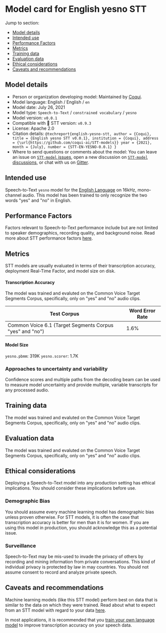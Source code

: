 # Model card for English yesno STT

Jump to section:

- [Model details](#model-details)
- [Intended use](#intended-use)
- [Performance Factors](#performance-factors)
- [Metrics](#metrics)
- [Training data](#training-data)
- [Evaluation data](#evaluation-data)
- [Ethical considerations](#ethical-considerations)
- [Caveats and recommendations](#caveats-and-recommendations)

## Model details

- Person or organization developing model: Maintained by [Coqui](https://coqui.ai/).
- Model language: English / English / `en`
- Model date: July 26, 2021
- Model type: `Speech-to-Text` / `constrained vocabulary` / `yesno`
- Model version: `v0.0.1`
- Compatible with 🐸 STT version: `v0.9.3`
- License: Apache 2.0
- Citation details: `@techreport{english-yesno-stt, author = {Coqui}, title = {English yesno STT v0.0.1}, institution = {Coqui}, address = {\url{https://github.com/coqui-ai/STT-models}} year = {2021}, month = {July}, number = {STT-EN-YESNO-0.0.1} }`
- Where to send questions or comments about the model: You can leave an issue on [`STT-model` issues](https://github.com/coqui-ai/STT-models/issues), open a new discussion on [`STT-model` discussions](https://github.com/coqui-ai/STT-models/discussions), or chat with us on [Gitter](https://gitter.im/coqui-ai/).

## Intended use

Speech-to-Text `yesno` model for the [English Language](https://en.wikipedia.org/wiki/English_language) on 16kHz, mono-channel audio. This model has been trained to only recognize the two words "yes" and "no" in English.

## Performance Factors

Factors relevant to Speech-to-Text performance include but are not limited to speaker demographics, recording quality, and background noise. Read more about STT performance factors [here](https://stt.readthedocs.io/en/latest/DEPLOYMENT.html#how-will-a-model-perform-on-my-data).

## Metrics

STT models are usually evaluated in terms of their transcription accuracy, deployment Real-Time Factor, and model size on disk.

#### Transcription Accuracy

The model was trained and evaluted on the Common Voice Target Segments Corpus, specifically, only on "yes" and "no" audio clips.

|Test Corpus|Word Error Rate|
|-------|----------|
|Common Voice 6.1 (Target Segments Corpus "yes" and "no") | 1.6\% |

#### Model Size

`yesno.pbmm`: 319K
`yesno.scorer`: 1.7K

### Approaches to uncertainty and variability

Confidence scores and multiple paths from the decoding beam can be used to measure model uncertainty and provide multiple, variable transcripts for any processed audio.

## Training data

The model was trained and evaluted on the Common Voice Target Segments Corpus, specifically, only on "yes" and "no" audio clips.

## Evaluation data

The model was trained and evaluted on the Common Voice Target Segments Corpus, specifically, only on "yes" and "no" audio clips.

## Ethical considerations

Deploying a Speech-to-Text model into any production setting has ethical implications. You should consider these implications before use.

### Demographic Bias

You should assume every machine learning model has demographic bias unless proven otherwise. For STT models, it is often the case that transcription accuracy is better for men than it is for women. If you are using this model in production, you should acknowledge this as a potential issue.

### Surveillance

Speech-to-Text may be mis-used to invade the privacy of others by recording and mining information from private conversations. This kind of individual privacy is protected by law in may countries. You should not assume consent to record and analyze private speech.

## Caveats and recommendations

Machine learning models (like this STT model) perform best on data that is similar to the data on which they were trained. Read about what to expect from an STT model with regard to your data [here](https://stt.readthedocs.io/en/latest/DEPLOYMENT.html#how-will-a-model-perform-on-my-data). 

In most applications, it is recommended that you [train your own language model](https://stt.readthedocs.io/en/latest/LANGUAGE_MODEL.html) to improve transcription accuracy on your speech data.
